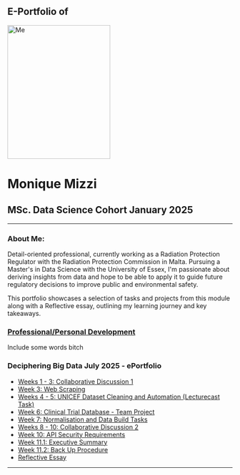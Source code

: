 ## E-Portfolio of   

<img src="/images/IMG_1476.png" alt="Me" width="230" height="300">


# Monique Mizzi       

## MSc. Data Science Cohort January 2025

---

### About Me:
Detail-oriented professional, currently working as a Radiation Protection Regulator with the Radiation Protection Commission in Malta. Pursuing a Master's in Data Science with the University of Essex, I'm passionate about deriving insights from data and hope to be able to apply it to guide future regulatory decisions to improve public and environmental safety.

This portfolio showcases a selection of tasks and projects from this module along with a Reflective essay, outlining my learning journey and key takeaways. 

### [Professional/Personal Development](https://www.linkedin.com/in/monique-mizzi-a414b435a/)
Include some words bitch

### Deciphering Big Data July 2025 - ePortfolio

*   [Weeks 1 - 3: Collaborative Discussion 1](collab-disc1.md)
*   [Week 3: Web Scraping](web-scraping.md)
*   [Weeks 4 - 5: UNICEF Dataset Cleaning and Automation (Lecturecast Task)](task4-5.md)
*   [Week 6: Clinical Trial Database - Team Project](team-project.md)
*   [Week 7: Normalisation and Data Build Tasks](https://github.com/crypto61/eportfolio/blob/master/LCYS.md)
*   [Weeks 8 - 10: Collaborative Discussion 2](collab-disc2.md)
*   [Week 10: API Security Requirements](api-security.md)
*   [Week 11.1: Executive Summary](exec-summary.md)
*   [Week 11.2: Back Up Procedure](https://github.com/crypto61/eportfolio/blob/master/LCYS.md)
*   [Reflective Essay](https://github.com/crypto61/eportfolio/blob/master/LCYS.md)

---

